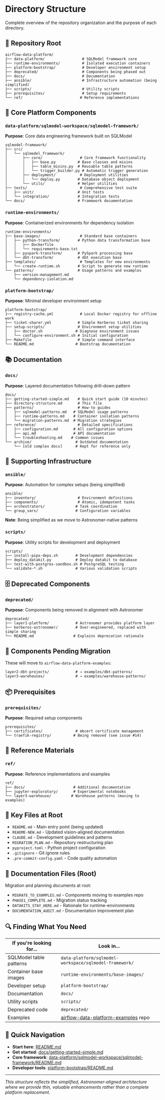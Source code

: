 # Directory Structure

Complete overview of the repository organization and the purpose of each directory.

## 📁 Repository Root

```
airflow-data-platform/
├── data-platform/                 # SQLModel framework core
├── runtime-environments/          # Isolated execution containers
├── platform-bootstrap/            # Developer environment setup
├── deprecated/                    # Components being phased out
├── docs/                          # Documentation
├── ansible/                       # Infrastructure automation (being simplified)
├── scripts/                       # Utility scripts
├── prerequisites/                 # Setup requirements
└── ref/                          # Reference implementations
```

## 🔷 Core Platform Components

### `data-platform/sqlmodel-workspace/sqlmodel-framework/`
**Purpose**: Core data engineering framework built on SQLModel

```
sqlmodel-framework/
├── src/
│   └── sqlmodel_framework/
│       ├── core/                 # Core framework functionality
│       │   ├── base.py          # Base classes and mixins
│       │   ├── table_mixins.py  # Reusable table patterns
│       │   └── trigger_builder.py # Automatic trigger generation
│       ├── deployment/           # Deployment utilities
│       │   └── deploy.py        # Database object deployment
│       └── utils/               # Helper utilities
├── tests/                        # Comprehensive test suite
│   ├── unit/                    # Unit tests
│   └── integration/             # Integration tests
└── docs/                        # Framework documentation
```

### `runtime-environments/`
**Purpose**: Containerized environments for dependency isolation

```
runtime-environments/
├── base-images/                  # Standard base containers
│   ├── python-transform/        # Python data transformation base
│   │   ├── Dockerfile
│   │   └── requirements-base.txt
│   ├── pyspark-transform/       # PySpark processing base
│   └── dbt-transform/           # dbt execution base
├── templates/                    # Templates for new environments
│   └── create-runtime.sh        # Script to generate new runtime
└── patterns/                    # Usage patterns and examples
    ├── version-management.md
    └── dependency-isolation.md
```

### `platform-bootstrap/`
**Purpose**: Minimal developer environment setup

```
platform-bootstrap/
├── registry-cache.yml            # Local Docker registry for offline work
├── ticket-sharer.yml            # Simple Kerberos ticket sharing
├── setup-scripts/               # Environment setup utilities
│   ├── doctor.sh               # Diagnose environment issues
│   └── configure-environment.sh # Initial configuration
├── Makefile                     # Simple command interface
└── README.md                   # Bootstrap documentation
```

## 📚 Documentation

### `docs/`
**Purpose**: Layered documentation following drill-down pattern

```
docs/
├── getting-started-simple.md    # Quick start guide (10 minutes)
├── directory-structure.md       # This file
├── patterns/                    # How-to guides
│   ├── sqlmodel-patterns.md   # SQLModel usage patterns
│   ├── runtime-patterns.md    # Container isolation patterns
│   └── migration-patterns.md  # Migration strategies
├── reference/                   # Detailed specifications
│   ├── configuration.md       # All configuration options
│   ├── api.md                 # API documentation
│   └── troubleshooting.md    # Common issues
└── archive/                    # Outdated documentation
    └── [old complex docs]      # Kept for reference only
```

## 🔧 Supporting Infrastructure

### `ansible/`
**Purpose**: Automation for complex setups (being simplified)

```
ansible/
├── inventory/                   # Environment definitions
├── components/                  # Atomic, idempotent tasks
├── orchestrators/              # Task coordination
└── group_vars/                 # Configuration variables
```

**Note**: Being simplified as we move to Astronomer-native patterns

### `scripts/`
**Purpose**: Utility scripts for development and deployment

```
scripts/
├── install-pipx-deps.sh        # Development dependencies
├── deploy_datakit.py           # Deploy datakit to database
├── test-with-postgres-sandbox.sh # PostgreSQL testing
└── validate-*.sh               # Various validation scripts
```

## 🗄️ Deprecated Components

### `deprecated/`
**Purpose**: Components being removed in alignment with Astronomer

```
deprecated/
├── layer1-platform/            # Astronomer provides platform layer
├── kerberos-astronomer/        # Over-engineered, replaced with simple sharing
└── README.md                  # Explains deprecation rationale
```

## 🔄 Components Pending Migration

These will move to `airflow-data-platform-examples`:

```
layer2-dbt-projects/            # → examples/dbt-patterns/
layer3-warehouses/              # → examples/warehouse-patterns/
```

## 📦 Prerequisites

### `prerequisites/`
**Purpose**: Required setup components

```
prerequisites/
├── certificates/               # mkcert certificate management
└── traefik-registry/          # Being removed (see issue #14)
```

## 📖 Reference Materials

### `ref/`
**Purpose**: Reference implementations and examples

```
ref/
├── docs/                      # Additional documentation
├── jupyter-exploratory/       # Experimental notebooks
└── layer3-warehouse/         # Warehouse patterns (moving to examples)
```

## 🎯 Key Files at Root

- `README.md` - Main entry point (being updated)
- `README-NEW.md` - Updated vision-aligned documentation
- `CLAUDE.md` - Development guidelines and patterns
- `MIGRATION_PLAN.md` - Repository restructuring plan
- `pyproject.toml` - Python project configuration
- `.gitignore` - Git ignore rules
- `.pre-commit-config.yaml` - Code quality automation

## 📝 Documentation Files (Root)

Migration and planning documents at root:
- `MIGRATE_TO_EXAMPLES.md` - Components moving to examples repo
- `PHASE1_COMPLETE.md` - Migration status tracking
- `DATAKITS_STAY_HERE.md` - Rationale for runtime-environments
- `DOCUMENTATION_AUDIT.md` - Documentation improvement plan

## 🔍 Finding What You Need

| If you're looking for... | Look in... |
|-------------------------|------------|
| SQLModel table patterns | `data-platform/sqlmodel-workspace/sqlmodel-framework/` |
| Container base images | `runtime-environments/base-images/` |
| Developer setup | `platform-bootstrap/` |
| Documentation | `docs/` |
| Utility scripts | `scripts/` |
| Deprecated code | `deprecated/` |
| Examples | [airflow-data-platform-examples](https://github.com/Troubladore/airflow-data-platform-examples) repo |

## 🚀 Quick Navigation

- **Start here**: [README.md](../README.md)
- **Get started**: [docs/getting-started-simple.md](getting-started-simple.md)
- **Core framework**: [data-platform/sqlmodel-workspace/sqlmodel-framework/README.md](../data-platform/sqlmodel-workspace/sqlmodel-framework/README.md)
- **Developer tools**: [platform-bootstrap/README.md](../platform-bootstrap/README.md)

---

*This structure reflects the simplified, Astronomer-aligned architecture where we provide thin, valuable enhancements rather than a complete platform replacement.*
